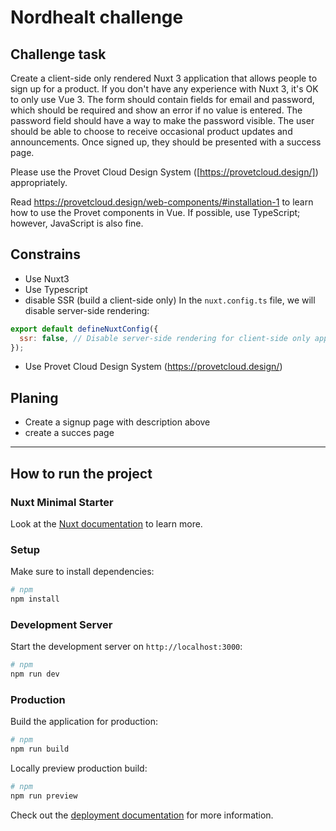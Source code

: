 # Nordhealt challenge

## Challenge task

Create a client-side only rendered Nuxt 3 application that allows people to sign up for a product. If you don't have any experience with Nuxt 3, it's OK to only use Vue 3. The form should contain fields for email and password, which should be required and show an error if no value is entered. The password field should have a way to make the password visible. The user should be able to choose to receive occasional product updates and announcements. Once signed up, they should be presented with a success page.

Please use the Provet Cloud Design System ([https://provetcloud.design/]) appropriately.

Read https://provetcloud.design/web-components/#installation-1 to learn how to use the Provet components in Vue. If possible, use TypeScript; however, JavaScript is also fine.

## Constrains

- Use Nuxt3
- Use Typescript
- disable SSR (build a client-side only)
  In the `nuxt.config.ts` file, we will disable server-side rendering:

```js
export default defineNuxtConfig({
  ssr: false, // Disable server-side rendering for client-side only application
});
```

- Use Provet Cloud Design System (https://provetcloud.design/)

## Planing

- Create a signup page with description above
- create a succes page

---

## How to run the project

### Nuxt Minimal Starter

Look at the [Nuxt documentation](https://nuxt.com/docs/getting-started/introduction) to learn more.

### Setup

Make sure to install dependencies:

```bash
# npm
npm install
```

### Development Server

Start the development server on `http://localhost:3000`:

```bash
# npm
npm run dev

```

### Production

Build the application for production:

```bash
# npm
npm run build

```

Locally preview production build:

```bash
# npm
npm run preview

```

Check out the [deployment documentation](https://nuxt.com/docs/getting-started/deployment) for more information.
